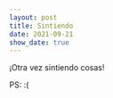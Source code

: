 ```yaml
---
layout: post
title: Sintiendo
date: 2021-09-21
show_date: true
---
```

¡Otra vez sintiendo cosas! 

PS: :(